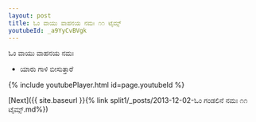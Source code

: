 ```yaml
---
layout: post
title: ಓಂ ವಾಯು ವಾಹನಯ ನಮಃ ೧೧ ಟೈಮ್ಸ್
youtubeId: _a9YyCvBVgk
---
```

 
 
 ಓಂ ವಾಯು ವಾಹನಯ ನಮಃ  
 
 -  ಯಾರು ಗಾಳಿ ಬೀಸುತ್ತಾರೆ 
 
  
 
  
 
 
 
 
 
 


{% include youtubePlayer.html id=page.youtubeId %}
 
[Next]({{ site.baseurl }}{% link  split1/_posts/2013-12-02-ಓಂ ಗಂಡಲಿನೆ ನಮಃ ೧೧ ಟೈಮ್ಸ್.md%})
 

